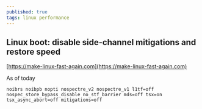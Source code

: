 ```yaml
---
published: true
tags: linux performance
---
```

## Linux boot: disable side-channel mitigations and restore speed
[https://make-linux-fast-again.com](https://make-linux-fast-again.com)

As of today

`noibrs noibpb nopti nospectre_v2 nospectre_v1 l1tf=off nospec_store_bypass_disable no_stf_barrier mds=off tsx=on tsx_async_abort=off mitigations=off`
